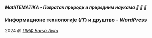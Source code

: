 ##### MathTEMATIKA • Повратак природи и природним наукама :tiger: :feet: :panda_face:

### Информационе технологије (_IT_) и друштво - _WordPress_

2024 @ _[ПМФ Бања Лука](https://pmf.unibl.org/ "Природно-математички факултет")_
